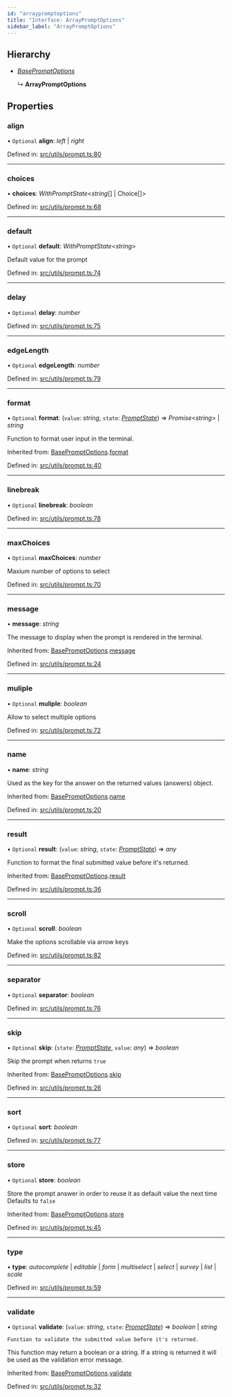 ```yaml
---
id: "arraypromptoptions"
title: "Interface: ArrayPromptOptions"
sidebar_label: "ArrayPromptOptions"
---
```


## Hierarchy

* [*BasePromptOptions*](basepromptoptions.md)

  ↳ **ArrayPromptOptions**

## Properties

### align

• `Optional` **align**: *left* \| *right*

Defined in: [src/utils/prompt.ts:80](https://github.com/saojs/sao/blob/ddc7421/src/utils/prompt.ts#L80)

___

### choices

• **choices**: *WithPromptState*<*string*[] \| Choice[]\>

Defined in: [src/utils/prompt.ts:68](https://github.com/saojs/sao/blob/ddc7421/src/utils/prompt.ts#L68)

___

### default

• `Optional` **default**: *WithPromptState*<*string*\>

Default value for the prompt

Defined in: [src/utils/prompt.ts:74](https://github.com/saojs/sao/blob/ddc7421/src/utils/prompt.ts#L74)

___

### delay

• `Optional` **delay**: *number*

Defined in: [src/utils/prompt.ts:75](https://github.com/saojs/sao/blob/ddc7421/src/utils/prompt.ts#L75)

___

### edgeLength

• `Optional` **edgeLength**: *number*

Defined in: [src/utils/prompt.ts:79](https://github.com/saojs/sao/blob/ddc7421/src/utils/prompt.ts#L79)

___

### format

• `Optional` **format**: (`value`: *string*, `state`: [*PromptState*](promptstate.md)) => *Promise*<*string*\> \| *string*

Function to format user input in the terminal.

Inherited from: [BasePromptOptions](basepromptoptions.md).[format](basepromptoptions.md#format)

Defined in: [src/utils/prompt.ts:40](https://github.com/saojs/sao/blob/ddc7421/src/utils/prompt.ts#L40)

___

### linebreak

• `Optional` **linebreak**: *boolean*

Defined in: [src/utils/prompt.ts:78](https://github.com/saojs/sao/blob/ddc7421/src/utils/prompt.ts#L78)

___

### maxChoices

• `Optional` **maxChoices**: *number*

Maxium number of options to select

Defined in: [src/utils/prompt.ts:70](https://github.com/saojs/sao/blob/ddc7421/src/utils/prompt.ts#L70)

___

### message

• **message**: *string*

The message to display when the prompt is rendered in the terminal.

Inherited from: [BasePromptOptions](basepromptoptions.md).[message](basepromptoptions.md#message)

Defined in: [src/utils/prompt.ts:24](https://github.com/saojs/sao/blob/ddc7421/src/utils/prompt.ts#L24)

___

### muliple

• `Optional` **muliple**: *boolean*

Allow to select multiple options

Defined in: [src/utils/prompt.ts:72](https://github.com/saojs/sao/blob/ddc7421/src/utils/prompt.ts#L72)

___

### name

• **name**: *string*

Used as the key for the answer on the returned values (answers) object.

Inherited from: [BasePromptOptions](basepromptoptions.md).[name](basepromptoptions.md#name)

Defined in: [src/utils/prompt.ts:20](https://github.com/saojs/sao/blob/ddc7421/src/utils/prompt.ts#L20)

___

### result

• `Optional` **result**: (`value`: *string*, `state`: [*PromptState*](promptstate.md)) => *any*

Function to format the final submitted value before it's returned.

Inherited from: [BasePromptOptions](basepromptoptions.md).[result](basepromptoptions.md#result)

Defined in: [src/utils/prompt.ts:36](https://github.com/saojs/sao/blob/ddc7421/src/utils/prompt.ts#L36)

___

### scroll

• `Optional` **scroll**: *boolean*

Make the options scrollable via arrow keys

Defined in: [src/utils/prompt.ts:82](https://github.com/saojs/sao/blob/ddc7421/src/utils/prompt.ts#L82)

___

### separator

• `Optional` **separator**: *boolean*

Defined in: [src/utils/prompt.ts:76](https://github.com/saojs/sao/blob/ddc7421/src/utils/prompt.ts#L76)

___

### skip

• `Optional` **skip**: (`state`: [*PromptState*](promptstate.md), `value`: *any*) => *boolean*

Skip the prompt when returns `true`

Inherited from: [BasePromptOptions](basepromptoptions.md).[skip](basepromptoptions.md#skip)

Defined in: [src/utils/prompt.ts:26](https://github.com/saojs/sao/blob/ddc7421/src/utils/prompt.ts#L26)

___

### sort

• `Optional` **sort**: *boolean*

Defined in: [src/utils/prompt.ts:77](https://github.com/saojs/sao/blob/ddc7421/src/utils/prompt.ts#L77)

___

### store

• `Optional` **store**: *boolean*

Store the prompt answer in order to reuse it as default value the next time
Defaults to `false`

Inherited from: [BasePromptOptions](basepromptoptions.md).[store](basepromptoptions.md#store)

Defined in: [src/utils/prompt.ts:45](https://github.com/saojs/sao/blob/ddc7421/src/utils/prompt.ts#L45)

___

### type

• **type**: *autocomplete* \| *editable* \| *form* \| *multiselect* \| *select* \| *survey* \| *list* \| *scale*

Defined in: [src/utils/prompt.ts:59](https://github.com/saojs/sao/blob/ddc7421/src/utils/prompt.ts#L59)

___

### validate

• `Optional` **validate**: (`value`: *string*, `state`: [*PromptState*](promptstate.md)) => *boolean* \| *string*

	Function to validate the submitted value before it's returned.
 This function may return a boolean or a string.
 If a string is returned it will be used as the validation error message.

Inherited from: [BasePromptOptions](basepromptoptions.md).[validate](basepromptoptions.md#validate)

Defined in: [src/utils/prompt.ts:32](https://github.com/saojs/sao/blob/ddc7421/src/utils/prompt.ts#L32)
